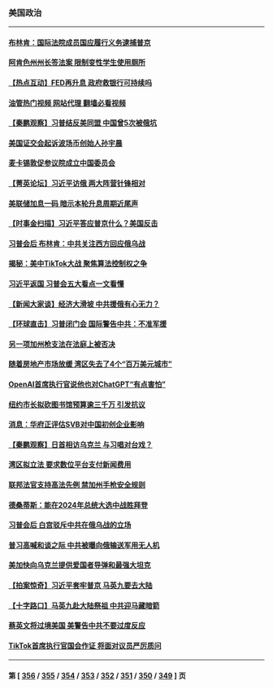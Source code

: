 ### 美国政治
---
#### [布林肯：国际法院成员国应履行义务逮捕普京](../../pages/ncid1078159/n13956397.md?03231245) 
#### [阿肯色州州长签法案 限制变性学生使用厕所](../../pages/ncid1078159/n13956282.md?03231245) 
#### [【热点互动】FED再升息 政府救银行可持续吗](../../pages/ncid1078159/n13956298.md?03231245) 
#### [油管热门视频 网站代理 翻墙必看视频](http://138.2.39.72:81/youtube.html?epic-marker?03231245)
#### [【秦鹏观察】习普结反美同盟 中国曾5次被俄坑](../../pages/ncid1078159/n13956280.md?03231245) 
#### [美国证交会起诉波场币创始人孙宇晨](../../pages/ncid1078159/n13956275.md?03231245) 
#### [麦卡锡敦促参议院成立中国委员会](../../pages/ncid1078159/n13956288.md?03231245) 
#### [【菁英论坛】习近平访俄 两大阵营针锋相对](../../pages/ncid1078159/n13956271.md?03231245) 
#### [美联储加息一码 暗示本轮升息周期近尾声](../../pages/ncid1078159/n13956192.md?03231245) 
#### [【时事金扫描】习近平答应普京什么？美国反击](../../pages/ncid1078159/n13956027.md?03231245) 
#### [习普会后 布林肯：中共关注西方回应俄乌战](../../pages/ncid1078159/n13956144.md?03231245) 
#### [揭秘：美中TikTok大战 聚焦算法控制权之争](../../pages/ncid1078159/n13956048.md?03231245) 
#### [习近平返国 习普会五大看点一文看懂](../../pages/ncid1078159/n13956043.md?03231245) 
#### [【新闻大家谈】经济大滑坡 中共援俄有心无力？](../../pages/ncid1078159/n13955771.md?03231245) 
#### [【环球直击】习普闭门会 国际警告中共：不准军援](../../pages/ncid1078159/n13955322.md?03231245) 
#### [另一项加州枪支法在法庭上被否决](../../pages/ncid1078159/n13955755.md?03231245) 
#### [随着房地产市场放缓 湾区失去了4个“百万美元城市”](../../pages/ncid1078159/n13955750.md?03231245) 
#### [OpenAI首席执行官说他也对ChatGPT“有点害怕”](../../pages/ncid1078159/n13955744.md?03231245) 
#### [纽约市长拟砍图书馆预算逾三千万 引发抗议](../../pages/ncid1078159/n13955633.md?03231245) 
#### [消息：华府正评估SVB对中国初创企业影响](../../pages/ncid1078159/n13955616.md?03231245) 
#### [【秦鹏观察】日首相访乌克兰 与习唱对台戏？](../../pages/ncid1078159/n13955451.md?03231245) 
#### [湾区拟立法 要求数位平台支付新闻费用](../../pages/ncid1078159/n13955618.md?03231245) 
#### [联邦法官支持高法先例 禁加州手枪安全规则](../../pages/ncid1078159/n13955566.md?03231245) 
#### [德桑蒂斯：能在2024年总统大选中战胜拜登](../../pages/ncid1078159/n13955467.md?03231245) 
#### [习普会后 白宫驳斥中共在俄乌战的立场](../../pages/ncid1078159/n13955353.md?03231245) 
#### [普习高喊和谈之际 中共被曝向俄输送军用无人机](../../pages/ncid1078159/n13955315.md?03231245) 
#### [美加快向乌克兰提供爱国者导弹和最强大坦克](../../pages/ncid1078159/n13955323.md?03231245) 
#### [【拍案惊奇】习近平套牢普京 马英九要去大陆](../../pages/ncid1078159/n13955310.md?03231245) 
#### [【十字路口】马英九赴大陆祭祖 中共迎马藏暗箭](../../pages/ncid1078159/n13955304.md?03231245) 
#### [蔡英文将过境美国 美警告中共不要过度反应](../../pages/ncid1078159/n13955292.md?03231245) 
#### [TikTok首席执行官国会作证 将面对议员严厉质问](../../pages/ncid1078159/n13955224.md?03231245) 

---
#### 第 [ [356](./356.md?03231245) / [355](./355.md?03231245) / [354](./354.md?03231245) / [353](./353.md?03231245) / [352](./352.md?03231245) / [351](./351.md?03231245) / [350](./350.md?03231245) / [349](./349.md?03231245) ] 页
